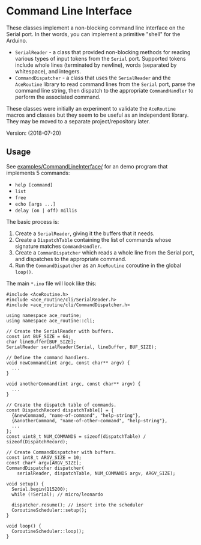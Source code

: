 # Command Line Interface

These classes implement a non-blocking command line interface on the Serial
port. In ther words, you can implement a primitive "shell" for the Arduino.

* `SerialReader` - a class that provided non-blocking methods for
  reading various types of input tokens from the `Serial` port. Supported tokens
  include whole lines (terminated by newline), words (separated by whitespace),
  and integers.
* `CommandDispatcher` - a class that uses the `SerialReader` and
  the `AceRoutine` library to read command lines from the `Serial` port, parse
  the command line string, then dispatch to the appropriate `CommandHandler` to
  perform the associated command.

These classes were initially an experiment to validate the `AceRoutine` macros
and classes but they seem to be useful as an independent library. They may be
moved to a separate project/repository later.

Version: (2018-07-20)

## Usage

See [examples/CommandLineInterface/](../../../examples/CommandLineInterface/)
for an demo program that implements 5 commands:

* `help [command]`
* `list`
* `free`
* `echo [args ...]`
* `delay (on | off) millis`

The basic process is:

1. Create a `SerialReader`, giving it the buffers that it needs.
1. Create a `DispatchTable` containing the list of commands whose signature
   matches `CommandHandler`.
1. Create a `CommanDispatcher` which reads a whole line from the Serial port,
   and dispatches to the appropriate command.
1. Run the `CommandDispatcher` as an `AceRoutine` coroutine in the global
   `loop()`.

The main `*.ino` file will look like this:

```
#include <AceRoutine.h>
#include <ace_routine/cli/SerialReader.h>
#include <ace_routine/cli/CommandDispatcher.h>

using namespace ace_routine;
using namespace ace_routine::cli;

// Create the SerialReader with buffers.
const int BUF_SIZE = 64;
char lineBuffer[BUF_SIZE];
SerialReader serialReader(Serial, lineBuffer, BUF_SIZE);

// Define the command handlers.
void newCommand(int argc, const char** argv) {
  ...
}

void anotherCommand(int argc, const char** argv) {
  ...
}

// Create the dispatch table of commands.
const DispatchRecord dispatchTable[] = {
  {&newCommand, "name-of-command", "help-string"},
  {&anotherCommand, "name-of-other-command", "help-string"},
  ...
};
const uint8_t NUM_COMMANDS = sizeof(dispatchTable) / sizeof(DispatchRecord);

// Create CommandDispatcher with buffers.
const int8_t ARGV_SIZE = 10;
const char* argv[ARGV_SIZE];
CommandDispatcher dispatcher(
    serialReader, dispatchTable, NUM_COMMANDS argv, ARGV_SIZE);

void setup() {
  Serial.begin(115200);
  while (!Serial); // micro/leonardo

  dispatcher.resume(); // insert into the scheduler
  CoroutineScheduler::setup();
}

void loop() {
  CoroutineScheduler::loop();
}
```
